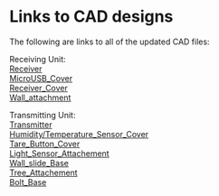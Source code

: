 # Links to CAD designs

The following are links to all of the updated CAD files:

Receiving Unit:  
[Receiver](http://a360.co/2tQI6Eo)  
[MicroUSB_Cover](http://a360.co/2u1oDnW)  
[Receiver_Cover](http://a360.co/2udQCjr)  
[Wall_attachment](http://a360.co/2tQph4g)

Transmitting Unit:  
[Transmitter](http://a360.co/2sv6fhL)  
[Humidity/Temperature_Sensor_Cover](http://a360.co/2spWfuV0)  
[Tare_Button_Cover](http://a360.co/2w3MW1O)  
[Light_Sensor_Attachement](http://a360.co/2f5fUKC)  
[Wall_slide_Base](http://a360.co/2sq6Ndp)  
[Tree_Attachement](http://a360.co/2f5OYdV)  
[Bolt_Base](http://a360.co/2f64re3)  



